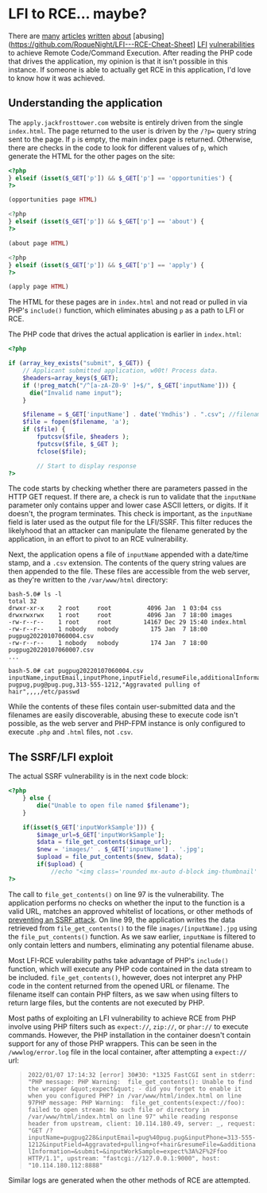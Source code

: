 # LFI to RCE... maybe?

There are [many](https://www.rcesecurity.com/2017/08/from-lfi-to-rce-via-php-sessions/)
[articles](https://outpost24.com/blog/from-local-file-inclusion-to-remote-code-execution-part-1)
[written](https://hardik-solanki.medium.com/lfi-to-rce-by-injecting-access-log-ebe4bc789bef)
[about](https://book.hacktricks.xyz/pentesting-web/file-inclusion)
[abusing](https://github.com/RoqueNight/LFI---RCE-Cheat-Sheet]
[LFI](https://github.com/payloadbox/rfi-lfi-payload-list)
[vulnerabilities](https://github.com/swisskyrepo/PayloadsAllTheThings/blob/master/File%20Inclusion/README.md) to achieve Remote Code/Command Execution. After reading the PHP
code that drives the application, my opinion is that it isn't possible in this instance.
If someone is able to actually get RCE in this application, I'd love to know how
it was achieved.

## Understanding the application

The `apply.jackfrosttower.com` website is entirely driven from the single `index.html`. 
The page returned to the user is driven by the `/?p=` query string sent to the page. 
If `p` is empty, the main index page is returned. Otherwise, there are checks in
the code to look for different values of `p`, which generate the HTML for the other
pages on the site:

``` php
<?php
} elseif (isset($_GET['p']) && $_GET['p'] == 'opportunities') {
?>

(opportunities page HTML)

<?php
} elseif (isset($_GET['p']) && $_GET['p'] == 'about') {
?>

(about page HTML)

<?php
} elseif (isset($_GET['p']) && $_GET['p'] == 'apply') {
?>

(apply page HTML)
```

The HTML for these pages are in `index.html` and not read or pulled in via PHP's `include()`
function, which eliminates abusing `p` as a path to LFI or RCE. 

The PHP code that drives the actual application is earlier in `index.html`:

``` php linenums="59"
<?php

if (array_key_exists("submit", $_GET)) {
    // Applicant submitted application, w00t! Process data.
    $headers=array_keys($_GET);
    if (!preg_match("/^[a-zA-Z0-9' ]+$/", $_GET['inputName'])) {
      die("Invalid name input");
    }

    $filename = $_GET['inputName'] . date('Ymdhis') . ".csv"; //filename
    $file = fopen($filename, 'a');
    if ($file) {
        fputcsv($file, $headers );
        fputcsv($file, $_GET );
        fclose($file);

        // Start to display response
?>
```

The code starts by checking whether there are parameters passed in the HTTP GET request. 
If there are, a check is run to validate that the `inputName` parameter only contains 
upper and lower case ASCII letters, or digits. If it doesn't, the program terminates. This
check is important, as the `inputName` field is later used as the output file for the
LFI/SSRF. This filter reduces the likelyhood that an attacker can manipulate the filename
generated by the application, in an effort to pivot to an RCE vulnerability.

Next, the application opens a file of `inputName` appended with a date/time stamp, and
a `.csv` extension. 
The contents of the query string values are then appended to the file. These files are accessible from the web server, as they're written
to the `/var/www/html` directory:

``` shell-session
bash-5.0# ls -l
total 32
drwxr-xr-x    2 root     root          4096 Jan  1 03:04 css
drwxrwxrwx    1 root     root          4096 Jan  7 18:00 images
-rw-r--r--    1 root     root         14167 Dec 29 15:40 index.html
-rw-r--r--    1 nobody   nobody         175 Jan  7 18:00 pugpug20220107060004.csv
-rw-r--r--    1 nobody   nobody         174 Jan  7 18:00 pugpug20220107060007.csv
...

bash-5.0# cat pugpug20220107060004.csv
inputName,inputEmail,inputPhone,inputField,resumeFile,additionalInformation,submit,inputWorkSample
pugpug,pug@pug.pug,313-555-1212,"Aggravated pulling of hair",,,,/etc/passwd

```

While the contents of these files contain user-submitted data and the filenames are
easily discoverable, abusing these to execute code isn't possible, as the web server
and PHP-FPM instance is only configured to execute `.php` and `.html` files, not
`.csv`.

## The SSRF/LFI exploit

The actual SSRF vulnerability is in the next code block:

``` php linenums="90" hl_lines="8 10"
<?php
    } else {
        die("Unable to open file named $filename");
    }

    if(isset($_GET['inputWorkSample'])) {
        $image_url=$_GET['inputWorkSample'];
        $data = file_get_contents($image_url);
        $new = 'images/' . $_GET['inputName'] . '.jpg';
        $upload = file_put_contents($new, $data);
        if($upload) {
            //echo "<img class='rounded mx-auto d-block img-thumbnail' width='200px' src='images/" . $_GET['inputName'] . ".jpg'>";
?>
```

The call to `file_get_contents()` on line 97 is the
vulnerability. The application performs no checks on
whether the input to the function is a valid URL, matches an
approved whitelist of locations, or other methods of [preventing an SSRF
attack](https://cheatsheetseries.owasp.org/cheatsheets/Server_Side_Request_Forgery_Prevention_Cheat_Sheet.html).
On line 99, the application writes the data retrieved from
`file_get_contents()` to the file `images/[inputName].jpg` using the
`file_put_contents()` function. As we saw earlier, `inputName` is filtered
to only contain letters and numbers, eliminating any potential filename abuse.

Most LFI-RCE vulerability paths take advantage of PHP's `include()`
function, which will execute any PHP code contained in the data stream to
be included. `file_get_contents()`, however, does not interpret any PHP code
in the content returned from the opened URL or filename. The filename itself
can contain PHP filters, as we saw when using filters to return large files,
but the contents are not executed by PHP. 

Most paths of exploiting an LFI vulnerability to achieve RCE from PHP involve 
using PHP filters such as `expect://`, `zip://`, or `phar://` to execute commands. 
However, the PHP installation in the container doesn't contain support for any
of those PHP wrappers. This can be seen in the `/wwwlog/error.log` file in the
local container, after attempting a `expect://` url:

> ```2022/01/07 17:14:32 [error] 30#30: *1325 FastCGI sent in stderr: "PHP message: PHP Warning:  file_get_contents(): Unable to find the wrapper &quot;expect&quot; - did you forget to enable it when you configured PHP? in /var/www/html/index.html on line 97PHP message: PHP Warning:  file_get_contents(expect://foo): failed to open stream: No such file or directory in /var/www/html/index.html on line 97" while reading response header from upstream, client: 10.114.180.49, server: _, request: "GET /?inputName=pugpug228&inputEmail=pug%40pug.pug&inputPhone=313-555-1212&inputField=Aggravated+pulling+of+hair&resumeFile=&additionalInformation=&submit=&inputWorkSample=expect%3A%2F%2Ffoo HTTP/1.1", upstream: "fastcgi://127.0.0.1:9000", host: "10.114.180.112:8888"```

Similar logs are generated when the other methods of RCE are attempted.


